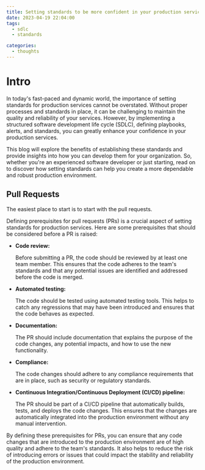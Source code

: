 ```yaml
---
title: Setting standards to be more confident in your production services
date: 2023-04-19 22:04:00
tags:
  - sdlc
  - standards

categories:
  - thoughts
---
```


# Intro

<p>In today's fast-paced and dynamic world, the importance of setting standards for production services cannot be overstated.
Without proper processes and standards in place, it can be challenging to maintain the quality and reliability of your services.
However, by implementing a structured software development life cycle (SDLC), defining playbooks, alerts, and standards,
you can greatly enhance your confidence in your production services.</p>

<p>This blog will explore the benefits of establishing these standards and provide insights into how you can develop them for your organization.
So, whether you're an experienced software developer or just starting, read on to discover
how setting standards can help you create a more dependable and robust production environment.</p>

## Pull Requests

<p>The easiest place to start is to start with the pull requests.</p>

<p>Defining prerequisites for pull requests (PRs) is a crucial aspect of setting standards for production services.
Here are some prerequisites that should be considered before a PR is raised:</p>

  - **Code review:** <p>Before submitting a PR, the code should be reviewed by at least one team member. This ensures that the code adheres to the team's standards and that any potential issues are identified and addressed before the code is merged.</p>

  - **Automated testing:** <p>The code should be tested using automated testing tools. This helps to catch any regressions that may have been introduced and ensures that the code behaves as expected.</p>

  - **Documentation:** <p>The PR should include documentation that explains the purpose of the code changes, any potential impacts, and how to use the new functionality.</p>

  - **Compliance:** <p>The code changes should adhere to any compliance requirements that are in place, such as security or regulatory standards.</p>

  - **Continuous Integration/Continuous Deployment (CI/CD) pipeline:** <p>The PR should be part of a CI/CD pipeline that automatically builds, tests, and deploys the code changes. This ensures that the changes are automatically integrated into the production environment without any manual intervention.</p>

<p>By defining these prerequisites for PRs, you can ensure that any code changes that are introduced to the production
environment are of high quality and adhere to the team's standards.
It also helps to reduce the risk of introducing errors or issues that could impact the stability and
reliability of the production environment.</p>